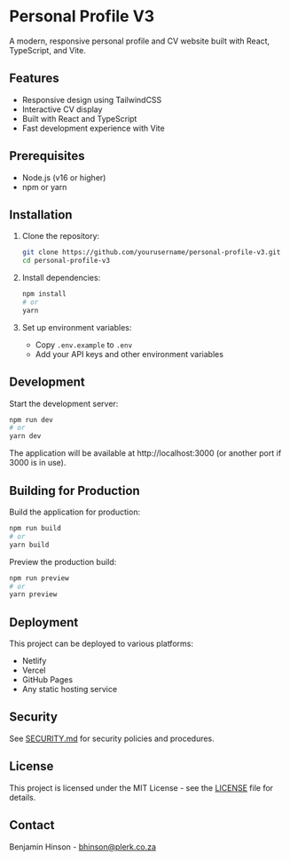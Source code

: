 # Personal Profile V3

A modern, responsive personal profile and CV website built with React, TypeScript, and Vite.

## Features

- Responsive design using TailwindCSS
- Interactive CV display
- Built with React and TypeScript
- Fast development experience with Vite

## Prerequisites

- Node.js (v16 or higher)
- npm or yarn

## Installation

1. Clone the repository:
   ```bash
   git clone https://github.com/yourusername/personal-profile-v3.git
   cd personal-profile-v3
   ```

2. Install dependencies:
   ```bash
   npm install
   # or
   yarn
   ```

3. Set up environment variables:
   - Copy `.env.example` to `.env`
   - Add your API keys and other environment variables

## Development

Start the development server:

```bash
npm run dev
# or
yarn dev
```

The application will be available at http://localhost:3000 (or another port if 3000 is in use).

## Building for Production

Build the application for production:

```bash
npm run build
# or
yarn build
```

Preview the production build:

```bash
npm run preview
# or
yarn preview
```

## Deployment

This project can be deployed to various platforms:

- Netlify
- Vercel
- GitHub Pages
- Any static hosting service

## Security

See [SECURITY.md](SECURITY.md) for security policies and procedures.

## License

This project is licensed under the MIT License - see the [LICENSE](LICENSE) file for details.

## Contact

Benjamin Hinson - bhinson@plerk.co.za
